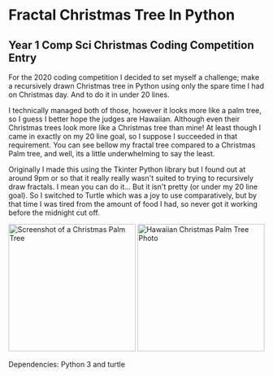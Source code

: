 # Fractal Christmas Tree In Python
## Year 1 Comp Sci Christmas Coding Competition Entry

For the 2020 coding competition I decided to set myself a challenge; make a recursively drawn Christmas tree in Python using only the spare time I had on Christmas day. And to do it in under 20 lines.

I technically managed both of those, however it looks more like a palm tree, so I guess I better hope the judges are Hawaiian. Although even their Christmas trees look more like a Christmas tree than mine! At least though I came in exactly on my 20 line goal, so I suppose I succeeded in that requirement.  You can see bellow my fractal tree compared to a Christmas Palm tree, and well, its a little underwhelming to say the least.

Originally I made this using the Tkinter Python library but I found out at around 9pm or so that it really really wasn't suited to trying to recursively draw fractals. I mean you can do it... But it isn't pretty (or under my 20 line goal). So I switched to Turtle which was a joy to use comparatively, but by that time I was tired from the amount of food I had, so never got it working before the midnight cut off.

 <img src="https://ibb.co/kyk765q" alt="Screenshot of a Christmas Palm Tree" width="250"/>
 <img src="https://threelittleferns.com/wp-content/uploads/2016/12/hawaiian-christmas-tree-1.jpg" alt="Hawaiian Christmas Palm Tree Photo" width="250"/>


Dependencies: Python 3 and turtle
